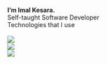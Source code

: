 <p align="left">
 <b>I’m Imal Kesara.</b> 
<br/>Self-taught Software Developer <br />
Technologies that I use <br /><br /> 
  
  <a href="https://skillicons.dev">
    <img src="https://skillicons.dev/icons?i=html,css,js,ts,c,azure,mysql,postgres,vscode,idea,pnpm&theme=light"/> <br />
    <img src="https://skillicons.dev/icons?i=svelte,threejs,tailwind,supabase,vercel,netlify,vite,prisma&theme=light"/> <br />
    <img src="https://skillicons.dev/icons?i=java,spring,mongodb,kotlin,androidstudio&theme=light"/> <br />
  </a>
</p>
<!---
ImalKesara/ImalKesara is a ✨ special ✨ repository because its `README.md` (this file) appears on your GitHub profile.
You can click the Preview link to take a look at your changes.
--->
